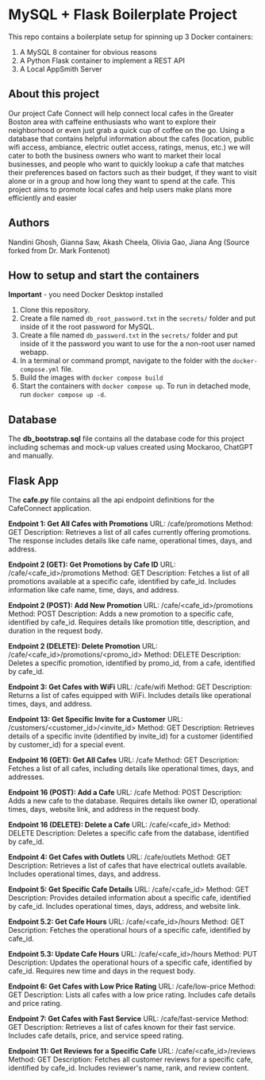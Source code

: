 # MySQL + Flask Boilerplate Project

This repo contains a boilerplate setup for spinning up 3 Docker containers: 
1. A MySQL 8 container for obvious reasons
1. A Python Flask container to implement a REST API
1. A Local AppSmith Server

## About this project

Our project Cafe Connect will help connect local cafes in the Greater Boston area with caffeine enthusiasts who want to explore their neighborhood or even just grab a quick cup of coffee on the go. Using a database that contains helpful information about the cafes (location, public wifi access, ambiance, electric outlet access, ratings, menus, etc.) we will cater to both the business owners who want to market their local businesses, and people who want to quickly lookup a cafe that matches their preferences based on factors such as their budget, if they want to visit alone or in a group and how long they want to spend at the cafe. This project aims to promote local cafes and help users make plans more efficiently and easier

## Authors

Nandini Ghosh, Gianna Saw, Akash Cheela, Olivia Gao, Jiana Ang
(Source forked from Dr. Mark Fontenot)

## How to setup and start the containers
**Important** - you need Docker Desktop installed

1. Clone this repository.  
1. Create a file named `db_root_password.txt` in the `secrets/` folder and put inside of it the root password for MySQL. 
1. Create a file named `db_password.txt` in the `secrets/` folder and put inside of it the password you want to use for the a non-root user named webapp. 
1. In a terminal or command prompt, navigate to the folder with the `docker-compose.yml` file.  
1. Build the images with `docker compose build`
1. Start the containers with `docker compose up`.  To run in detached mode, run `docker compose up -d`. 

## Database 

The **db_bootstrap.sql** file contains all the database code for this project including schemas and mock-up values created using Mockaroo, ChatGPT and manually.

## Flask App

The **cafe.py** file contains all the api endpoint definitions for the CafeConnect application.

**Endpoint 1: Get All Cafes with Promotions**
URL: /cafe/promotions
Method: GET
Description: Retrieves a list of all cafes currently offering promotions. The response includes details like cafe name, operational times, days, and address.

**Endpoint 2 (GET): Get Promotions by Cafe ID**
URL: /cafe/<cafe_id>/promotions
Method: GET
Description: Fetches a list of all promotions available at a specific cafe, identified by cafe_id. Includes information like cafe name, time, days, and address.

**Endpoint 2 (POST): Add New Promotion**
URL: /cafe/<cafe_id>/promotions
Method: POST
Description: Adds a new promotion to a specific cafe, identified by cafe_id. Requires details like promotion title, description, and duration in the request body.

**Endpoint 2 (DELETE): Delete Promotion**
URL: /cafe/<cafe_id>/promotions/<promo_id>
Method: DELETE
Description: Deletes a specific promotion, identified by promo_id, from a cafe, identified by cafe_id.

**Endpoint 3: Get Cafes with WiFi**
URL: /cafe/wifi
Method: GET
Description: Returns a list of cafes equipped with WiFi. Includes details like operational times, days, and address.

**Endpoint 13: Get Specific Invite for a Customer**
URL: /customers/<customer_id>/<invite_id>
Method: GET
Description: Retrieves details of a specific invite (identified by invite_id) for a customer (identified by customer_id) for a special event.

**Endpoint 16 (GET): Get All Cafes**
URL: /cafe
Method: GET
Description: Fetches a list of all cafes, including details like operational times, days, and addresses.

**Endpoint 16 (POST): Add a Cafe**
URL: /cafe
Method: POST
Description: Adds a new cafe to the database. Requires details like owner ID, operational times, days, website link, and address in the request body.

**Endpoint 16 (DELETE): Delete a Cafe**
URL: /cafe/<cafe_id>
Method: DELETE
Description: Deletes a specific cafe from the database, identified by cafe_id.

**Endpoint 4: Get Cafes with Outlets**
URL: /cafe/outlets
Method: GET
Description: Retrieves a list of cafes that have electrical outlets available. Includes operational times, days, and address.

**Endpoint 5: Get Specific Cafe Details**
URL: /cafe/<cafe_id>
Method: GET
Description: Provides detailed information about a specific cafe, identified by cafe_id. Includes operational times, days, address, and website link.

**Endpoint 5.2: Get Cafe Hours**
URL: /cafe/<cafe_id>/hours
Method: GET
Description: Fetches the operational hours of a specific cafe, identified by cafe_id.

**Endpoint 5.3: Update Cafe Hours**
URL: /cafe/<cafe_id>/hours
Method: PUT
Description: Updates the operational hours of a specific cafe, identified by cafe_id. Requires new time and days in the request body.

**Endpoint 6: Get Cafes with Low Price Rating**
URL: /cafe/low-price
Method: GET
Description: Lists all cafes with a low price rating. Includes cafe details and price rating.

**Endpoint 7: Get Cafes with Fast Service**
URL: /cafe/fast-service
Method: GET
Description: Retrieves a list of cafes known for their fast service. Includes cafe details, price, and service speed rating.

**Endpoint 11: Get Reviews for a Specific Cafe**
URL: /cafe/<cafe_id>/reviews
Method: GET
Description: Fetches all customer reviews for a specific cafe, identified by cafe_id. Includes reviewer's name, rank, and review content.